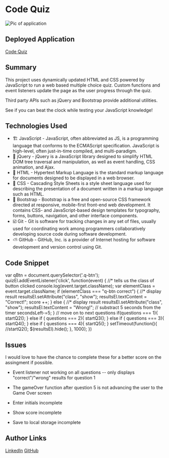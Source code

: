 # Code Quiz

<img src="https://zno.s3-us-west-1.amazonaws.com/code-quiz.png" alt="Pic of application"
title="Code Quiz" width="" />

## Deployed Application
[Code Quiz](https://darrindevs.github.io/code-quiz/)

## Summary 
This project uses dynamically updated HTML and CSS powered by JavaScript to run a web based multiple choice quiz. Custom functions and event listeners update the page as the user progress through the quiz.

Third party APIs such as jQuery and Bootstrap provide additional utilities. 

See if you can beat the clock while testing your JavaScript knowledge! 


## Technologies Used
- 🏗 JavaScript - JavaScript, often abbreviated as JS, is a programming language that conforms to the ECMAScript specification. JavaScript is high-level, often just-in-time compiled, and multi-paradigm.
- 🌳 jQuery - jQuery is a JavaScript library designed to simplify HTML DOM tree traversal and manipulation, as well as event handling, CSS animation, and Ajax.
- 🦴 HTML - Hypertext Markup Language is the standard markup language for documents designed to be displayed in a web browser.
- 👗 CSS - Cascading Style Sheets is a style sheet language used for describing the presentation of a document written in a markup language such as HTML. 
- 👢 Bootstrap - Bootstrap is a free and open-source CSS framework directed at responsive, mobile-first front-end web development. It contains CSS- and JavaScript-based design templates for typography, forms, buttons, navigation, and other interface components.
- ☑️ Git - Git is software for tracking changes in any set of files, usually used for coordinating work among programmers collaboratively developing source code during software development.
- ⛅️ GitHub - GitHub, Inc. is a provider of Internet hosting for software development and version control using Git.


## Code Snippet

 var qBtn = document.querySelector('.q-btn');
    quizEl.addEventListener('click', function(event) {
        //* tells us the class of button clicked
        console.log(event.target.className);
        var elementClass = event.target.className; 
        if (elementClass === "q-btn correct") {
            //* display result 
            resultsEl.setAttribute("class", "show");
            resultsEl.textContent = "Correct!";
            score ++;
        } else {
            //* display result 
            resultsEl.setAttribute("class", "show");
            resultsEl.textContent = "Wrong!";
            // substract 5 seconds from the timer 
            secondsLeft-=5;
        }
        // move on to next questions 
         if(questions === 1){
            startQ2();
            } else if ( questions === 2){
            startQ3();
            } else if ( questions === 3){
            startQ4();
            } else if ( questions === 4){
            startQ5();
            }
            setTimeout(function(){ 
                //startQ2();
                $(resultsEl).hide();
             }, 1000);
    })


## Issues 

I would love to have the chance to complete these for a better score on the assingment if possible. 

- Event listener not working on all questions 
-- only displays "correct"/"wrong" results for question 1

- The gameOver function after question 5 is not advancing the user to the Game Over screen 

- Enter initials incomplete

- Show score incomplete 

- Save to local storage incomplete 


## Author Links
[LinkedIn](https://www.linkedin.com/in/darrinweyers/)
[GitHub](https://github.com/darrindevs)
